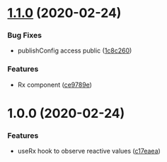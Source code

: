 # [1.1.0](https://github.com/roborox/focal-utils/compare/v1.0.0...v1.1.0) (2020-02-24)


### Bug Fixes

* publishConfig access public ([1c8c260](https://github.com/roborox/focal-utils/commit/1c8c260c9203aa7d482f15e481195beea36710e7))


### Features

* Rx component ([ce9789e](https://github.com/roborox/focal-utils/commit/ce9789e586eacc434170c790ae646d7109342fba))

# 1.0.0 (2020-02-24)


### Features

* useRx hook to observe reactive values ([c17eaea](https://github.com/roborox/focal-utils/commit/c17eaea921f9c8a97c421cc111a476a958133f44))
